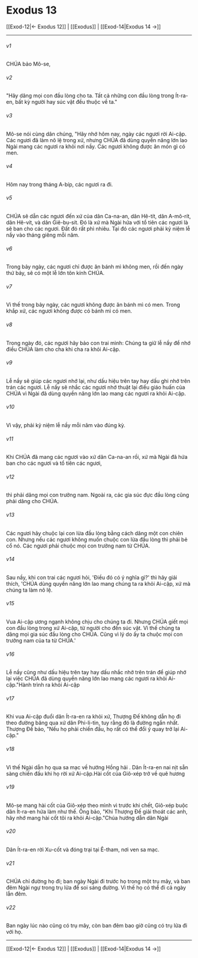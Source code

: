 # Exodus 13

[[Exod-12|← Exodus 12]] | [[Exodus]] | [[Exod-14|Exodus 14 →]]
***



###### v1 
CHÚA bảo Mô-se, 

###### v2 
"Hãy dâng mọi con đầu lòng cho ta. Tất cả những con đầu lòng trong Ít-ra-en, bất kỳ người hay súc vật đều thuộc về ta." 

###### v3 
Mô-se nói cùng dân chúng, "Hãy nhớ hôm nay, ngày các ngươi rời Ai-cập. Các ngươi đã làm nô lệ trong xứ, nhưng CHÚA đã dùng quyền năng lớn lao Ngài mang các ngươi ra khỏi nơi nầy. Các ngươi không được ăn món gì có men. 

###### v4 
Hôm nay trong tháng A-bíp, các ngươi ra đi. 

###### v5 
CHÚA sẽ dẫn các ngươi đến xứ của dân Ca-na-an, dân Hê-tít, dân A-mô-rít, dân Hê-vít, và dân Giê-bu-sít. Đó là xứ mà Ngài hứa với tổ tiên các ngươi là sẽ ban cho các ngươi. Đất đó rất phì nhiêu. Tại đó các ngươi phải kỷ niệm lễ nầy vào tháng giêng mỗi năm. 

###### v6 
Trong bảy ngày, các ngươi chỉ được ăn bánh mì không men, rồi đến ngày thứ bảy, sẽ có một lễ lớn tôn kính CHÚA. 

###### v7 
Vì thế trong bảy ngày, các ngươi không được ăn bánh mì có men. Trong khắp xứ, các ngươi không được có bánh mì có men. 

###### v8 
Trong ngày đó, các ngươi hãy bảo con trai mình: Chúng ta giữ lễ nầy để nhớ điều CHÚA làm cho cha khi cha ra khỏi Ai-cập. 

###### v9 
Lễ nầy sẽ giúp các ngươi nhớ lại, như dấu hiệu trên tay hay dấu ghi nhớ trên trán các ngươi. Lễ nầy sẽ nhắc các ngươi nhớ thuật lại điều giáo huấn của CHÚA vì Ngài đã dùng quyền năng lớn lao mang các ngươi ra khỏi Ai-cập. 

###### v10 
Vì vậy, phải kỷ niệm lễ nầy mỗi năm vào đúng kỳ. 

###### v11 
Khi CHÚA đã mang các ngươi vào xứ dân Ca-na-an rồi, xứ mà Ngài đã hứa ban cho các ngươi và tổ tiên các ngươi, 

###### v12 
thì phải dâng mọi con trưởng nam. Ngoài ra, các gia súc đực đầu lòng cũng phải dâng cho CHÚA. 

###### v13 
Các ngươi hãy chuộc lại con lừa đầu lòng bằng cách dâng một con chiên con. Nhưng nếu các ngươi không muốn chuộc con lừa đầu lòng thì phải bẻ cổ nó. Các ngươi phải chuộc mọi con trưởng nam từ CHÚA. 

###### v14 
Sau nầy, khi con trai các ngươi hỏi, 'Điều đó có ý nghĩa gì?' thì hãy giải thích, 'CHÚA dùng quyền năng lớn lao mang chúng ta ra khỏi Ai-cập, xứ mà chúng ta làm nô lệ. 

###### v15 
Vua Ai-cập ương ngạnh không chịu cho chúng ta đi. Nhưng CHÚA giết mọi con đầu lòng trong xứ Ai-cập, từ người cho đến súc vật. Vì thế chúng ta dâng mọi gia súc đầu lòng cho CHÚA. Cũng vì lý do ấy ta chuộc mọi con trưởng nam của ta từ CHÚA.' 

###### v16 
Lễ nầy cũng như dấu hiệu trên tay hay dấu nhắc nhở trên trán để giúp nhớ lại việc CHÚA đã dùng quyền năng lớn lao mang các ngươi ra khỏi Ai-cập."Hành trình ra khỏi Ai-cập 

###### v17 
Khi vua Ai-cập đuổi dân Ít-ra-en ra khỏi xứ, Thượng Đế không dẫn họ đi theo đường băng qua xứ dân Phi-li-tin, tuy rằng đó là đường ngắn nhất. Thượng Đế bảo, "Nếu họ phải chiến đấu, họ rất có thể đổi ý quay trở lại Ai-cập." 

###### v18 
Vì thế Ngài dẫn họ qua sa mạc về hướng Hồng hải . Dân Ít-ra-en nai nịt sẵn sàng chiến đấu khi họ rời xứ Ai-cập.Hài cốt của Giô-xép trở về quê hương 

###### v19 
Mô-se mang hài cốt của Giô-xép theo mình vì trước khi chết, Giô-xép buộc dân Ít-ra-en hứa làm như thế. Ông bảo, "Khi Thượng Đế giải thoát các anh, hãy nhớ mang hài cốt tôi ra khỏi Ai-cập."Chúa hướng dẫn dân Ngài 

###### v20 
Dân Ít-ra-en rời Xu-cốt và đóng trại tại Ê-tham, nơi ven sa mạc. 

###### v21 
CHÚA chỉ đường họ đi; ban ngày Ngài đi trước họ trong một trụ mây, và ban đêm Ngài ngự trong trụ lửa để soi sáng đường. Vì thế họ có thể đi cả ngày lẫn đêm. 

###### v22 
Ban ngày lúc nào cũng có trụ mây, còn ban đêm bao giờ cũng có trụ lửa đi với họ.

***
[[Exod-12|← Exodus 12]] | [[Exodus]] | [[Exod-14|Exodus 14 →]]
